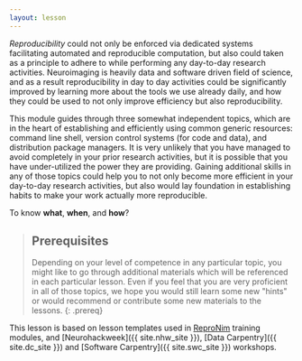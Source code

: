```yaml
---
layout: lesson
---
```


*Reproducibility* could not only be enforced via dedicated systems
facilitating automated and reproducible computation, but also could
taken as a principle to adhere to while performing any day-to-day
research activities.  Neuroimaging is heavily data and software driven
field of science, and as a result reproducibility in day to day
activities could be significantly improved by learning more about the
tools we use already daily, and how they could be used to not only
improve efficiency but also reproducibility.

This module guides through three somewhat independent topics, which
are in the heart of establishing and efficiently using common generic
resources: command line shell, version control systems (for code and
data), and distribution package managers.  It is very unlikely that you have
managed to avoid completely in your prior research activities, but it
is possible that you have under-utilized the power they are providing.
Gaining additional skills in any of those topics could help you to not
only become more efficient in your day-to-day research activities, but
also would lay foundation in establishing habits to make your work
actually more reproducible.


To know **what**, **when**, and **how**?
> ## Prerequisites
>
>
> Depending on your level of competence in any particular topic, you
> might like to go through additional materials which will be
> referenced in each particular lesson.  Even if you feel that you are
> very proficient in all of those topics, we hope you would still
> learn some new "hints" or would recommend or contribute some new
> materials to the lessons.
{: .prereq}

This lesson is based on lesson templates used in
[ReproNim]({{site.rn_site}}) training modules, and  [Neurohackweek]({{ site.nhw_site }}), [Data Carpentry]({{ site.dc_site }})
and [Software Carpentry]({{ site.swc_site }}) workshops.
